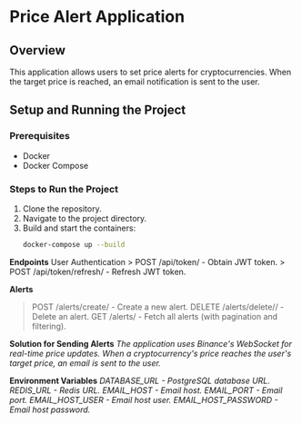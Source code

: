 # Price Alert Application

## Overview

This application allows users to set price alerts for cryptocurrencies. When the target price is reached, an email notification is sent to the user.

## Setup and Running the Project

### Prerequisites

- Docker
- Docker Compose

### Steps to Run the Project

1. Clone the repository.
2. Navigate to the project directory.
3. Build and start the containers:
   ```sh
   docker-compose up --build


**Endpoints**
  User Authentication
    > POST /api/token/ - Obtain JWT token.
    > POST /api/token/refresh/ - Refresh JWT token.

    
**Alerts**
  > POST /alerts/create/ - Create a new alert.
  > DELETE /alerts/delete/<id>/ - Delete an alert.
  > GET /alerts/ - Fetch all alerts (with pagination and filtering).

**Solution for Sending Alerts**
_The application uses Binance's WebSocket for real-time price updates. When a cryptocurrency's price reaches the user's target price, an email is sent to the user._

**Environment Variables**
_DATABASE_URL - PostgreSQL database URL.
REDIS_URL - Redis URL.
EMAIL_HOST - Email host.
EMAIL_PORT - Email port.
EMAIL_HOST_USER - Email host user.
EMAIL_HOST_PASSWORD - Email host password._
